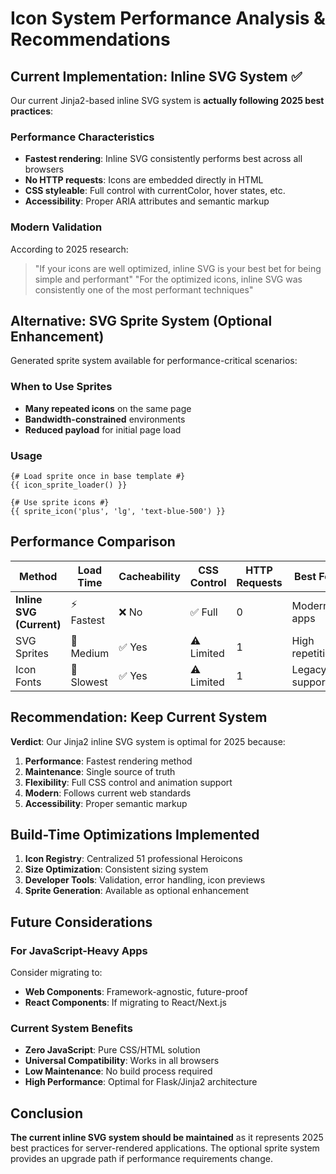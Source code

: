 # Icon System Performance Analysis & Recommendations

## Current Implementation: Inline SVG System ✅

Our current Jinja2-based inline SVG system is **actually following 2025 best practices**:

### Performance Characteristics
- **Fastest rendering**: Inline SVG consistently performs best across all browsers
- **No HTTP requests**: Icons are embedded directly in HTML
- **CSS styleable**: Full control with currentColor, hover states, etc.
- **Accessibility**: Proper ARIA attributes and semantic markup

### Modern Validation
According to 2025 research:
> "If your icons are well optimized, inline SVG is your best bet for being simple and performant"
> "For the optimized icons, inline SVG was consistently one of the most performant techniques"

## Alternative: SVG Sprite System (Optional Enhancement)

Generated sprite system available for performance-critical scenarios:

### When to Use Sprites
- **Many repeated icons** on the same page
- **Bandwidth-constrained** environments
- **Reduced payload** for initial page load

### Usage
```jinja2
{# Load sprite once in base template #}
{{ icon_sprite_loader() }}

{# Use sprite icons #}
{{ sprite_icon('plus', 'lg', 'text-blue-500') }}
```

## Performance Comparison

| Method | Load Time | Cacheability | CSS Control | HTTP Requests | Best For |
|--------|-----------|--------------|-------------|---------------|----------|
| **Inline SVG (Current)** | ⚡ Fastest | ❌ No | ✅ Full | 0 | Modern apps |
| SVG Sprites | 🔄 Medium | ✅ Yes | ⚠️ Limited | 1 | High repetition |
| Icon Fonts | 🐌 Slowest | ✅ Yes | ⚠️ Limited | 1 | Legacy support |

## Recommendation: Keep Current System

**Verdict**: Our Jinja2 inline SVG system is optimal for 2025 because:

1. **Performance**: Fastest rendering method
2. **Maintenance**: Single source of truth
3. **Flexibility**: Full CSS control and animation support  
4. **Modern**: Follows current web standards
5. **Accessibility**: Proper semantic markup

## Build-Time Optimizations Implemented

1. **Icon Registry**: Centralized 51 professional Heroicons
2. **Size Optimization**: Consistent sizing system
3. **Developer Tools**: Validation, error handling, icon previews
4. **Sprite Generation**: Available as optional enhancement

## Future Considerations

### For JavaScript-Heavy Apps
Consider migrating to:
- **Web Components**: Framework-agnostic, future-proof
- **React Components**: If migrating to React/Next.js

### Current System Benefits
- **Zero JavaScript**: Pure CSS/HTML solution
- **Universal Compatibility**: Works in all browsers
- **Low Maintenance**: No build process required
- **High Performance**: Optimal for Flask/Jinja2 architecture

## Conclusion

**The current inline SVG system should be maintained** as it represents 2025 best practices for server-rendered applications. The optional sprite system provides an upgrade path if performance requirements change.